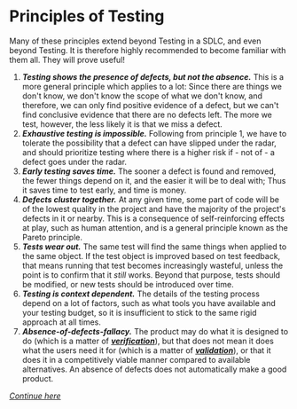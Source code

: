 # **Principles of Testing**

Many of these principles extend beyond Testing in a SDLC, and even beyond Testing. It is therefore highly recommended to become familiar with them all. They will prove useful!

1. ***Testing shows the presence of defects, but not the absence.***
  This is a more general principle which applies to a lot: Since there are things we don't know, we don't know the scope of what we don't know, and therefore, we can only find positive evidence of a defect, but we can't find conclusive evidence that there are no defects left. The more we test, however, the less likely it is that we miss a defect.
2. ***Exhaustive testing is impossible.***
  Following from principle 1, we have to tolerate the possibility that a defect can have slipped under the radar, and should prioritize testing where there is a higher risk if - not of - a defect goes under the radar.
3. ***Early testing saves time.***
  The sooner a defect is found and removed, the fewer things depend on it, and the easier it will be to deal with; Thus it saves time to test early, and time is money.
4. ***Defects cluster together.***
  At any given time, some part of code will be of the lowest quality in the project and have the majority of the project's defects in it or nearby. This is a consequence of self-reinforcing effects at play, such as human attention, and is a general principle known as the Pareto principle.
5. ***Tests wear out.***
  The same test will find the same things when applied to the same object. If the test object is improved based on test feedback, that means running that test becomes increasingly wasteful, unless the point is to confirm that it *still* works. Beyond that purpose, tests should be modified, or new tests should be introduced over time.
6. ***Testing is context dependent.***
  The details of the testing process depend on a lot of factors, such as what tools you have available and your testing budget, so it is insufficient to stick to the same rigid approach at all times.
7. ***Absence-of-defects-fallacy.***
  The product may do what it is designed to do (which is a matter of ***[verification](/0/1.Core_Concepts.md#verification)***), but that does not mean it does what the users need it for (which is a matter of ***[validation](/0/1.Core_Concepts.md#validation)***), or that it does it in a competitively viable manner compared to available alternatives. An absence of defects does not automatically make a good product.

*[Continue here](/0/0.3.Test_LifeCycle.md)*